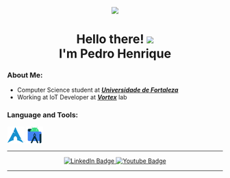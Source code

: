<div id="header" align="center"  >
  <img src="https://cdn.mos.cms.futurecdn.net/LBDQG7vQESaQHoPTUzFgQK-320-80.gif" width="300"/>
  <h1>
  Hello there!
  <img src="https://media.giphy.com/media/hvRJCLFzcasrR4ia7z/giphy.gif" width="30px"/> <br>
  I'm Pedro Henrique
</h1>
</div>

###  About Me:
* Computer Science student at [***Universidade de Fortaleza***](https://www.unifor.br/)
* Working at IoT Developer at [***Vortex***](https://vortex.unifor.br/) lab

### Language and Tools:

<div>
    <img alt="arch" src="https://github.com/devicons/devicon/blob/master/icons/archlinux/archlinux-original.svg" width="40" height="40">
    <img alt="androidStudio" src="https://github.com/devicons/devicon/blob/master/icons/androidstudio/androidstudio-original.svg"  width="40" height="40">
    <!-- <img alt="" src="" width="40" height="40"> -->
</div>


---

<div id="header" align="center">
   <div id="badges">
    <a href="https://www.linkedin.com/in/pedro-henrique-615767253/">
      <img src="https://img.shields.io/badge/LinkedIn-blue?style=for-the-badge&logo=linkedin&logoColor=white" alt="LinkedIn Badge"/>
    </a> 
    <a href="https://www.youtube.com/watch?v=xvFZjo5PgG0">
      <img src="https://img.shields.io/badge/YouTube-red?style=for-the-badge&logo=youtube&logoColor=white" alt="Youtube Badge"/>
    </a>
  </div> 
</div>

---